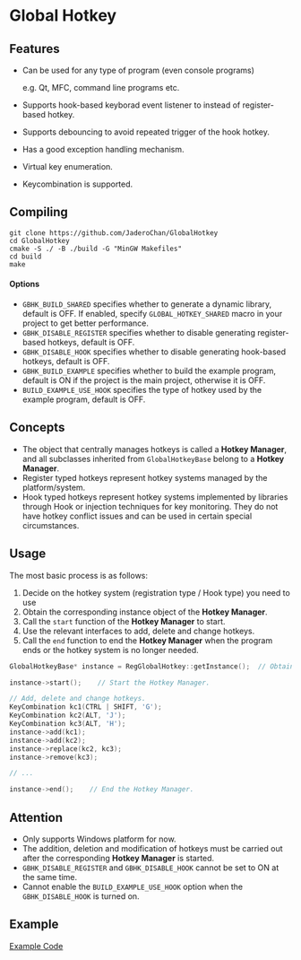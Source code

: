 # Global Hotkey

## Features

- Can be used for any type of program (even console programs)

  e.g. Qt, MFC, command line programs etc.

- Supports hook-based keyborad event listener to instead of register-based hotkey.
- Supports debouncing to avoid repeated trigger of the hook hotkey.
- Has a good exception handling mechanism.
- Virtual key enumeration.
- Keycombination is supported.

## Compiling

```console
git clone https://github.com/JaderoChan/GlobalHotkey
cd GlobalHotkey
cmake -S ./ -B ./build -G "MinGW Makefiles"
cd build
make
```

#### Options

- `GBHK_BUILD_SHARED` specifies whether to generate a dynamic library, default is OFF. If enabled, specify `GLOBAL_HOTKEY_SHARED` macro in your project to get better performance.
- `GBHK_DISABLE_REGISTER` specifies whether to disable generating register-based hotkeys, default is OFF.
- `GBHK_DISABLE_HOOK` specifies whether to disable generating hook-based hotkeys, default is OFF.
- `GBHK_BUILD_EXAMPLE` specifies whether to build the example program, default is ON if the project is the main project, otherwise it is OFF.
- `BUILD_EXAMPLE_USE_HOOK` specifies the type of hotkey used by the example program, default is OFF.

## Concepts

- The object that centrally manages hotkeys is called a **Hotkey Manager**, and all subclasses inherited from `GlobalHotkeyBase` belong to a **Hotkey Manager**.
- Register typed hotkeys represent hotkey systems managed by the platform/system.
- Hook typed hotkeys represent hotkey systems implemented by libraries through Hook or injection techniques for key monitoring. They do not have hotkey conflict issues and can be used in certain special circumstances.

## Usage

The most basic process is as follows:

1. Decide on the hotkey system (registration type / Hook type) you need to use
2. Obtain the corresponding instance object of the **Hotkey Manager**.
3. Call the `start` function of the **Hotkey Manager** to start.
4. Use the relevant interfaces to add, delete and change hotkeys.
5. Call the `end` function to end the **Hotkey Manager** when the program ends or the hotkey system is no longer needed.

```cpp
GlobalHotkeyBase* instance = RegGlobalHotkey::getInstance();  // Obtain the instance of the Hotkey Manager.

instance->start();    // Start the Hotkey Manager.

// Add, delete and change hotkeys.
KeyCombination kc1(CTRL | SHIFT, 'G');
KeyCombination kc2(ALT, 'J');
KeyCombination kc3(ALT, 'H');
instance->add(kc1);
instance->add(kc2);
instance->replace(kc2, kc3);
instance->remove(kc3);

// ...

instance->end();    // End the Hotkey Manager.
```

## Attention

- Only supports Windows platform for now.
- The addition, deletion and modification of hotkeys must be carried out after the corresponding **Hotkey Manager** is started.
- `GBHK_DISABLE_REGISTER` and `GBHK_DISABLE_HOOK` cannot be set to ON at the same time.
- Cannot enable the `BUILD_EXAMPLE_USE_HOOK` option when the `GBHK_DISABLE_HOOK` is turned on.

## Example

[Example Code](example/example1.cpp)
